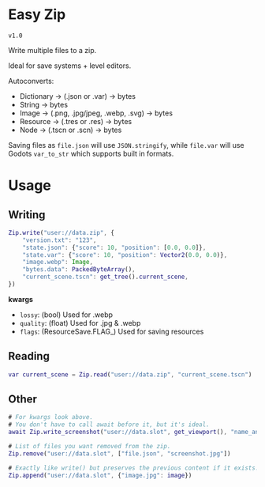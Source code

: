 # Easy Zip
`v1.0`

Write multiple files to a zip.

Ideal for save systems + level editors. 

Autoconverts:
- Dictionary -> (.json or .var) -> bytes
- String -> bytes
- Image -> (.png, .jpg/jpeg, .webp, .svg) -> bytes
- Resource -> (.tres or .res) -> bytes
- Node -> (.tscn or .scn) -> bytes

Saving files as `file.json` will use `JSON.stringify`, while `file.var` will use Godots `var_to_str` which supports built in formats.

# Usage
## Writing
```gd
Zip.write("user://data.zip", {
	"version.txt": "123",
	"state.json": {"score": 10, "position": [0.0, 0.0]},
	"state.var": {"score": 10, "position": Vector2(0.0, 0.0)},
	"image.webp": Image,
	"bytes.data": PackedByteArray(),
	"current_scene.tscn": get_tree().current_scene,
})
```
**kwargs**
- `lossy`: (bool) Used for .webp
- `quality`: (float) Used for .jpg & .webp
- `flags`: (ResourceSave.FLAG_) Used for saving resources

## Reading
```gd
var current_scene = Zip.read("user://data.zip", "current_scene.tscn")
```
## Other
```gd
# For kwargs look above.
# You don't have to call await before it, but it's ideal.
await Zip.write_screenshot("user://data.slot", get_viewport(), "name_and_ext.jpeg", shrink, kwargs)

# List of files you want removed from the zip.
Zip.remove("user://data.slot", ["file.json", "screenshot.jpg"])

# Exactly like write() but preserves the previous content if it exists.
Zip.append("user://data.slot", {"image.jpg": image})
```
